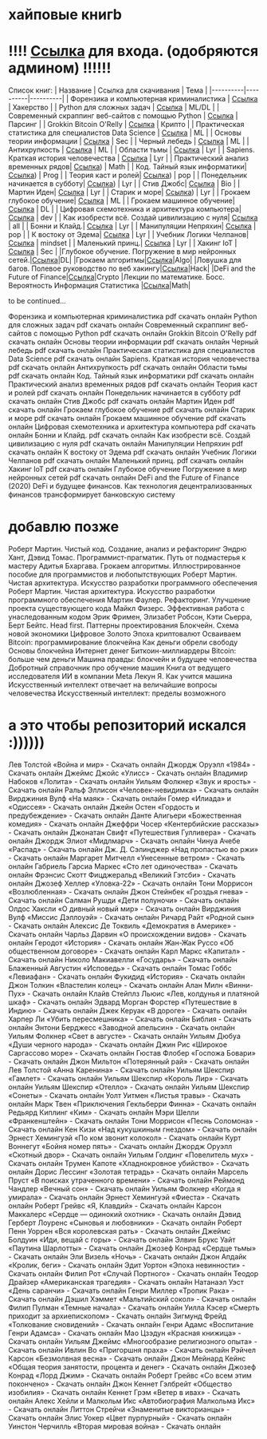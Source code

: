 
# хайповые книгb
# !!!! [Ссылка](https://t.me/+yAu1e_YIh0o1MmQy)  для входа.  (одобряются админом) !!!!!!




Список книг: 
| Название | Ссылка для скачивания | Тема |
|----------|----------|----------|
| Форензика и компьютерная криминалистика  | [Ссылка](https://t.me/+yAu1e_YIh0o1MmQy)   | Хакерство |
| Python для сложных задач  | [Ссылка](https://t.me/+yAu1e_YIh0o1MmQy)   | ML/DL |
| Современный скраппинг веб-сайтов с помощью Python | [Ссылка](https://t.me/+yAu1e_YIh0o1MmQy)   | Парсинг |
| Grokkin Bitcoin O'Relly    | [Ссылка](https://t.me/+yAu1e_YIh0o1MmQy)   | Крипто   |
| Практическая статистика для специалистов Data Science | [Ссылка](https://t.me/+yAu1e_YIh0o1MmQy)   |  ML  |
| Основы теории информации | [Ссылка](https://t.me/+yAu1e_YIh0o1MmQy)   |  Sec  |
| Черный лебедь | [Ссылка](https://t.me/+yAu1e_YIh0o1MmQy)   |  ML  |
| Антихрупкость | [Ссылка](https://t.me/+yAu1e_YIh0o1MmQy)   |  ML  |
| Области тьмы | [Ссылка](https://t.me/+yAu1e_YIh0o1MmQy)   |   Lyr |
| Sapiens. Краткая история человечества | [Ссылка](https://t.me/+yAu1e_YIh0o1MmQy)   |  Lyr  |
| Практический анализ временных рядов| [Ссылка](https://t.me/+yAu1e_YIh0o1MmQy))   |  Math  |
| Код. Тайный язык информатики| [Ссылка](https://t.me/+yAu1e_YIh0o1MmQy))   |  Prog  |
| Теория каст и ролей| [Ссылка](https://t.me/+yAu1e_YIh0o1MmQy))   | pop   |
| Понедельник начинается в субботу| [Ссылка](https://t.me/+yAu1e_YIh0o1MmQy))   |  Lyr  |
| Стив Джобс| [Ссылка](https://t.me/+yAu1e_YIh0o1MmQy)   |  Bio  |
| Мартин Иден| [Ссылка](https://t.me/+yAu1e_YIh0o1MmQy)   |  Lyr  |
| Старик и море| [Ссылка](https://t.me/+yAu1e_YIh0o1MmQy))   |  Lyr  |
| Грокаем глубокое обучение| [Ссылка](https://t.me/+yAu1e_YIh0o1MmQy)   |  ML  |
| Грокаем машинное обучение| [Ссылка](https://t.me/+yAu1e_YIh0o1MmQy)   |  DL  |
| Цифровая схемотехника и архитектура компьютера| [Ссылка](https://t.me/+yAu1e_YIh0o1MmQy)   |  dev  |
| Как изобрести всё. Создай цивилизацию с нуля| [Ссылка](https://t.me/+yAu1e_YIh0o1MmQy)   |  all  |
| Бонни и Клайд.| [Ссылка](https://t.me/+yAu1e_YIh0o1MmQy)   |  Lyr  |
| Манипуляции Непряхин| [Ссылка](https://t.me/+yAu1e_YIh0o1MmQy)   |  pop  |
| К востоку от Эдема| [Ссылка](https://t.me/+yAu1e_YIh0o1MmQy)   |  Lyr  |
| Учебник Логики Челпанов| [Ссылка](https://t.me/+yAu1e_YIh0o1MmQy)   |  mindset  |
| Маленький принц.| [Ссылка](https://t.me/+yAu1e_YIh0o1MmQy)   |  Lyr  |
| Хакинг IoT  | [Ссылка](https://t.me/+yAu1e_YIh0o1MmQy)   |  Sec  |
|Глубокое обучение. Погружение в мир нейронных сетей.|[Ссылка](https://t.me/+yAu1e_YIh0o1MmQy)|DL|
|Грокаем алгоритмы|[Ссылка](https://t.me/+yAu1e_YIh0o1MmQy)|Algo|
|Ловушка для багов. Полевое руководство по веб хакингу|[Ссылка](https://t.me/+yAu1e_YIh0o1MmQy)|Hack|
|DeFi and the Future of Finance|[Ссылка](https://t.me/+yAu1e_YIh0o1MmQy)|Crypto
|Лекции по математике. Босс. Вероятность Информация Статистика |[Ссылка](https://t.me/+yAu1e_YIh0o1MmQy)|Math|


to be continued...

Форензика и компьютерная криминалистика pdf скачать онлайн
Python для сложных задач pdf скачать онлайн
Современный скраппинг веб-сайтов с помощью Python pdf скачать онлайн
Grokkin Bitcoin O'Relly pdf скачать онлайн
Основы теории информации pdf скачать онлайн
Черный лебедь pdf скачать онлайн
Практическая статистика для специалистов Data Science pdf скачать онлайн
Sapiens. Краткая история человечества pdf скачать онлайн
Антихрупкость pdf скачать онлайн
Области тьмы pdf скачать онлайн
Код. Тайный язык информатики pdf скачать онлайн
Практический анализ временных рядов pdf скачать онлайн
Теория каст и ролей pdf скачать онлайн
Понедельник начинается в субботу pdf скачать онлайн
Стив Джобс pdf скачать онлайн
Мартин Иден pdf скачать онлайн
Грокаем глубокое обучение pdf скачать онлайн
Старик и море pdf скачать онлайн
Грокаем машинное обучение pdf скачать онлайн
Цифровая схемотехника и архитектура компьютера pdf скачать онлайн
Бонни и Клайд. pdf скачать онлайн
Как изобрести всё. Создай цивилизацию с нуля pdf скачать онлайн
Манипуляции Непряхин pdf скачать онлайн
К востоку от Эдема pdf скачать онлайн
Учебник Логики Челпанов pdf скачать онлайн
Маленький принц. pdf скачать онлайн
Хакинг IoT  pdf скачать онлайн
Глубокое обучение Погружение в мир нейронных сетей pdf скачать онлайн
DeFi and the Future of Finance (2020) 
DeFi и будущее финансов. Как технология децентрализованных финансов трансформирует банковскую систему

# добавлю позже
Роберт Мартин. Чистый код. Создание, анализ и рефакторинг 
Эндрю Хант, Дэвид Томас. Программист-прагматик. Путь от подмастерья к мастеру
Адитья Бхаргава. Грокаем алгоритмы. Иллюстрированное пособие для программистов и любопытствующих
Роберт Мартин. Чистая архитектура. Искусство разработки программного обеспечения
Роберт Мартин. Чистая архитектура. Искусство разработки программного обеспечения
Мартин Фаулер. Рефакторинг. Улучшение проекта существующего кода
Майкл Физерс. Эффективная работа с унаследованным кодом
Эрик Фримен, Элизабет Робсон, Кэти Сьерра, Берт Бейтс. Head first. Паттерны проектирования
Блокчейн. Схема новой экономики
Цифровое Золото
Эпоха криптовалют
Осваиваем Bitcoin: программирование блокчейна
Как деньги обрели свободу
Основы блокчейна
Интернет денег
Биткоин-миллиардеры
Bitcoin: больше чем деньги
Машина правды: блокчейн и будущее человечества
Добротный справочник про обучение машин
Книга от ведущего исследователя ИИ в компании Meta
Лекун Я. Как учится машина 
Искусственный интеллект отвечает на величайшие вопросы человечества 
Искусственный интеллект: пределы возможного 


# а это чтобы репозиторий искался :))))))
Лев Толстой «Война и мир» - Скачать онлайн
Джордж Оруэлл «1984» - Скачать онлайн
Джеймс Джойс «Улисс» - Скачать онлайн
Владимир Набоков «Лолита» - Скачать онлайн
Уильям Фолкнер «Звук и ярость» - Скачать онлайн
Ральф Эллисон «Человек-невидимка» - Скачать онлайн
Вирджиния Вулф «На маяк» - Скачать онлайн
Гомер «Илиада» и «Одиссея» - Скачать онлайн
Джейн Остен «Гордость и предубеждение» - Скачать онлайн
Данте Алигьери «Божественная комедия» - Скачать онлайн
Джеффри Чосер «Кентербийские рассказы» - Скачать онлайн
Джонатан Свифт «Путешествия Гулливера» - Скачать онлайн
Джордж Элиот «Мидлмарч» - Скачать онлайн
Чинуа Ачебе «Распад» - Скачать онлайн
Дж. Д. Сэлинджер «Над пропастью во ржи» - Скачать онлайн
Маргарет Митчелл «Унесенные ветром» - Скачать онлайн
Габриель Гарсиа Маркес «Сто лет одиночества» - Скачать онлайн
Фрэнсис Скотт Фицджеральд «Великий Гэтсби» - Скачать онлайн
Джозеф Хеллер «Уловка-22» - Скачать онлайн
Тони Моррисон «Возлюбленная» - Скачать онлайн
Джон Стейнбек «Гроздья гнева» - Скачать онлайн
Салман Рушди «Дети полуночи» - Скачать онлайн
Олдос Хаксли «О дивный новый мир» - Скачать онлайн
Вирджиния Вулф «Миссис Дэллоуэй» - Скачать онлайн
Ричард Райт «Родной сын» - Скачать онлайн
Алексис Де Токвиль «Демократия в Америке» - Скачать онлайн
Чарльз Дарвин «О происхождении видов» - Скачать онлайн
Геродот «История» - Скачать онлайн
Жан-Жак Руссо «Об общественном договоре» - Скачать онлайн
Карл Маркс «Капитал» - Скачать онлайн
Николо Макиавелли «Государь» - Скачать онлайн
Блаженный Августин «Исповедь» - Скачать онлайн
Томас Гоббс «Левиафан» - Скачать онлайн
Фукидид «История» - Скачать онлайн
Джон Толкин «Властелин колец» - Скачать онлайн
Алан Милн «Винни-Пух» - Скачать онлайн
Клайв Стейплз Льюис «Лев, колдунья и платяной шкаф» - Скачать онлайн
Эдвард Морган Форстер «Путешествие в Индию» - Скачать онлайн
Джек Керуак «В дороге» - Скачать онлайн
Харпер Ли «Убить пересмешника» - Скачать онлайн
Библия - Скачать онлайн
Энтони Берджесс «Заводной апельсин» - Скачать онлайн
Уильям Фолкнер «Свет в августе» - Скачать онлайн
Уильям Дюбуа «Души черного народа» - Скачать онлайн
Джин Рис «Широкое Саргассово море» - Скачать онлайн
Гюстав Флобер «Госпожа Бовари» - Скачать онлайн
Джон Мильтон «Потерянный рай» - Скачать онлайн
Лев Толстой «Анна Каренина» - Скачать онлайн
Уильям Шекспир «Гамлет» - Скачать онлайн
Уильям Шекспир «Король Лир» - Скачать онлайн
Уильям Шекспир «Отелло» - Скачать онлайн
Уильям Шекспир «Сонеты» - Скачать онлайн
Уолт Уитмен «Листья травы» - Скачать онлайн
Марк Твен «Приключения Гекльберри Финна» - Скачать онлайн
Редьярд Киплинг «Ким» - Скачать онлайн
Мэри Шелли «Франкенштейн» - Скачать онлайн
Тони Моррисон «Песнь Соломона» - Скачать онлайн
Кен Кизи «Над кукушкиным гнездом» - Скачать онлайн
Эрнест Хемингуэй «По ком звонит колокол» - Скачать онлайн
Курт Воннегут «Бойня номер пять» - Скачать онлайн
Джордж Оруэлл «Скотный двор» - Скачать онлайн
Уильям Голдинг «Повелитель мух» - Скачать онлайн
Трумен Капоте «Хладнокровное убийство» - Скачать онлайн
Дорис Лессинг «Золотая тетрадь» - Скачать онлайн
Марсель Пруст «В поисках утраченного времени» - Скачать онлайн
Реймонд Чандлер «Вечный сон» - Скачать онлайн
Уильям Фолкнер «Когда я умирала» - Скачать онлайн
Эрнест Хемингуэй «Фиеста» - Скачать онлайн
Роберт Грейвс «Я, Клавдий» - Скачать онлайн
Карсон Маккалерс «Сердце — одинокий охотник» - Скачать онлайн
Дэвид Герберт Лоуренс «Сыновья и любовники» - Скачать онлайн
Роберт Пенн Уоррен «Вся королевская рать» - Скачать онлайн
Джеймс Болдуин «Иди, вещай с горы» - Скачать онлайн
Элвин Брукс Уайт «Паутина Шарлотты» - Скачать онлайн
Джозеф Конрад «Сердце тьмы» - Скачать онлайн
Эли Визель «Ночь» - Скачать онлайн
Джон Апдайк «Кролик, беги» - Скачать онлайн
Эдит Уортон «Эпоха невинности» - Скачать онлайн
Филип Рот «Случай Портного» - Скачать онлайн
Теодор Драйзер «Американская трагедия» - Скачать онлайн
Натанаэл Уэст «День саранчи» - Скачать онлайн
Генри Миллер «Тропик Рака» - Скачать онлайн
Дэшил Хэммет «Мальтийский сокол» - Скачать онлайн
Филип Пулман «Темные начала» - Скачать онлайн
Уилла Кэсер «Смерть приходит за архиепископом» - Скачать онлайн
Зигмунд Фрейд «Толкование сновидений» - Скачать онлайн
Генри Адамс «Воспитание Генри Адамса» - Скачать онлайн
Мао Цзэдун «Красная книжица» - Скачать онлайн
Уильям Джеймс «Многообразие религиозного опыта» - Скачать онлайн
Ивлин Во «Пригоршня праха» - Скачать онлайн
Рэйчел Карсон «Безмолвная весна» - Скачать онлайн
Джон Мейнард Кейнс «Общая теория занятости, процента и денег» - Скачать онлайн
Джозеф Конрад «Лорд Джим» - Скачать онлайн
Роберт Грейвс «Со всем этим покончено» - Скачать онлайн
Джон Кеннет Гэлбрейт «Общество изобилия» - Скачать онлайн
Кеннет Грэм «Ветер в ивах» - Скачать онлайн
Алекс Хейли и Малкольм Икс «Автобиография Малкольма Икс» - Скачать онлайн
Литтон Стрейчи «Знаменитые викторианцы» - Скачать онлайн
Элис Уокер «Цвет пурпурный» - Скачать онлайн
Уинстон Черчилль «Вторая мировая война» - Скачать онлайн
